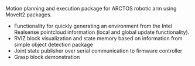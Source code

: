 Motion planning and execution package for ARCTOS robotic arm using MoveIt2 packages. 
- Functionality for quickly generating an environment from the Intel Realsense pointcloud information (local and global update functionality).
- RVIZ block visualization and state memory based on information from simple object detection package
- Joint state publisher over serial communication to firmware controller
- Grasp block demonstration
